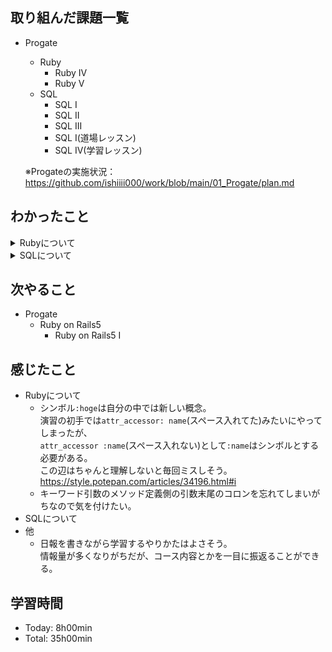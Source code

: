 ## 取り組んだ課題一覧
- Progate
  - Ruby
    - Ruby IV
    - Ruby V
  - SQL
    - SQL I
    - SQL II
    - SQL III
    - SQL Ⅰ(道場レッスン)
    - SQL IV(学習レッスン)

  ※Progateの実施状況：<https://github.com/ishiiii000/work/blob/main/01_Progate/plan.md>

## わかったこと
<details>
<summary>Rubyについて</summary>

- クラス：
  ```
  class Menu
    
  end
  ```
  ※メソッドのときは`def`で始まる、クラスのときは`class`で始まる
- インスタンス変数：
  ```
  class Menu
    attr_accessor :name
  end
  ```
  ※`name`のことをインスタンス変数という<br>
  ※`attr_accessor`シンボルはクラスにデータを定義する方法の1つ<br>
  ※`attr_accessor :name`であり、`attr_accessor: name`でない
- クラスからインスタンス生成
  ```
  # クラス定義は上記参照
  menu1 = Menu.new
  ```
- インスタンスのインスタンス変数に値設定：
  ```
  # クラス定義、インスタンス化は上記参照
  Menu1.name = "すし"
  ```
- クラスの中ではメソッド定義が可能<br>
  ※クラスの中で定義して、インスタンスに対して呼び出すメソッドを`インスタンスメソッド`と呼ぶ。
- インスタンスメソッドの中でインスタンス変数を扱う（javaでいうthisみたいな）：
  ```
  class Menu
    attr_accessor :name
    def show_name
      puts "私は#{self.name}です"
    end
  end
  ```
  ※`self.変数名`とすることで、インスタンスメソッド内でインスタンス変数を扱うことができる。
- インスタンス生成とインスタンス変数への値設定を同時に実施（javaでいうコンストラクタみたいない）：
  ```
  class Menu
    def initialze
      # 処理
    end
  end
  ```
  ※`initialize`メソッドは他のインスタンスメソッドと基本は同じ<br>
  ※`initialize`メソッドはインスタンス生成時に呼び出される<br>
  ※`initialize`メソッドにおいてもインスタンス変数へのアクセスは`self.インスタンス変数名`で行う
- initializeメソッドにも引数してい可能
  - 前後色々省略：`def initialize(message)` → 呼び出すとき：Menu.new("こんにちは")<br>
  - 前後色々省略：`def initialize(message:)` → 呼び出すとき：Menu.new(message: "こんにちは")<br>
    ※キーワード引数で見やすく定義した書き方
    ※メソッド定義の引数末尾のコロン忘れないように
- 別ファイルのコードの読み込み
  ```
  # ファイルの先頭で
  require "./menu"
  ```
- 標準入力：
  ```
  puts "名前を入力してください"
  name = gets.chomp
  ```
  ※`gets.chomp`を使用すると、エンターキーが押下されるまでの値を取得する(文字列)
  ※`gets.chomp.to_i`を使用すると、エンターキーが押下されるまでの値を取得する(数値)
  
  
  
</details>

<details>
<summary>SQLについて</summary>

- html：`<header>`, `<footer>`
</details>

## 次やること
- Progate
  - Ruby on Rails5
    - Ruby on Rails5 I

## 感じたこと
- Rubyについて
  - シンボル`:hoge`は自分の中では新しい概念。<br>
    演習の初手では`attr_accessor: name`(スペース入れてた)みたいにやってしまったが、<br>
    `attr_accessor :name`(スペース入れない)として`:name`はシンボルとする必要がある。<br>
    この辺はちゃんと理解しないと毎回ミスしそう。<br>
    <https://style.potepan.com/articles/34196.html#i>
  - キーワード引数のメソッド定義側の引数末尾のコロンを忘れてしまいがちなので気を付けたい。
- SQLについて
- 他
  - 日報を書きながら学習するやりかたはよさそう。<br>
    情報量が多くなりがちだが、コース内容とかを一目に振返ることができる。

## 学習時間
- Today: 8h00min
- Total: 35h00min
  
